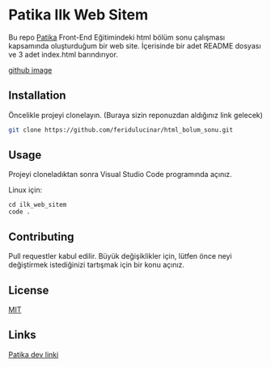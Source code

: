 # Patika Ilk Web Sitem

Bu repo [Patika](https://www.patika.dev) Front-End Eğitimindeki html bölüm sonu çalışması kapsamında oluşturduğum bir web site. İçerisinde bir adet README dosyası ve 3 adet index.html barındırıyor.

[github image](https://www.hizliresim.com/aagxh24)

## Installation

Öncelikle projeyi clonelayın. (Buraya sizin reponuzdan aldığınız link gelecek)

```bash
git clone https://github.com/feridulucinar/html_bolum_sonu.git
```

## Usage

Projeyi cloneladıktan sonra Visual Studio Code programında açınız.

Linux için:
```linux
cd ilk_web_sitem
code .
```

## Contributing
Pull requestler kabul edilir. Büyük değişiklikler için, lütfen önce neyi değiştirmek istediğinizi tartışmak için bir konu açınız.


## License
[MIT](https://choosealicense.com/licenses/mit/)

## Links

[Patika dev linki](https://app.patika.dev/fulbaibu) 